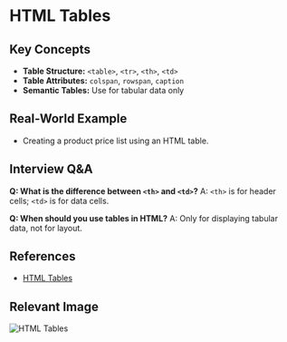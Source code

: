 # HTML Tables

## Key Concepts
- **Table Structure:** `<table>`, `<tr>`, `<th>`, `<td>`
- **Table Attributes:** `colspan`, `rowspan`, `caption`
- **Semantic Tables:** Use for tabular data only

## Real-World Example
- Creating a product price list using an HTML table.

## Interview Q&A
**Q: What is the difference between `<th>` and `<td>`?**
A: `<th>` is for header cells; `<td>` is for data cells.

**Q: When should you use tables in HTML?**
A: Only for displaying tabular data, not for layout.

## References
- [HTML Tables](https://developer.mozilla.org/en-US/docs/Web/HTML/Element/table)

## Relevant Image
![HTML Tables](https://developer.mozilla.org/en-US/docs/Web/HTML/Element/table/html-tables.png)
